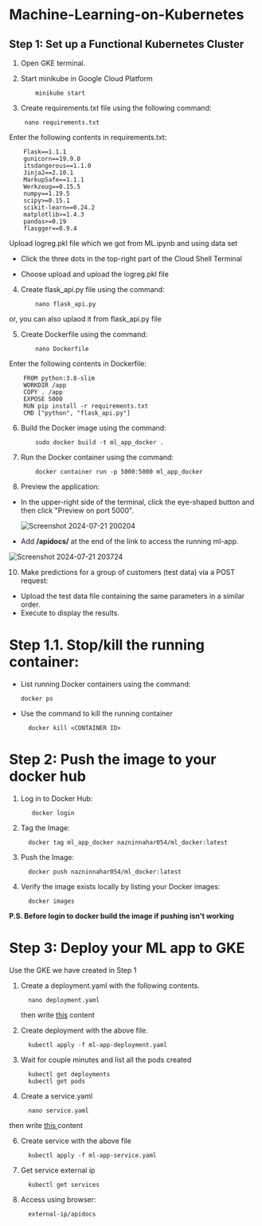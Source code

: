 # Machine-Learning-on-Kubernetes
##  **Step 1: Set up a Functional Kubernetes Cluster**
1. Open GKE terminal.
2. Start minikube in Google Cloud Platform
   
           minikube start
   
3. Create requirements.txt file using the following command:

        nano requirements.txt
   
Enter the following contents in requirements.txt:

        Flask==1.1.1
        gunicorn==19.9.0
        itsdangerous==1.1.0
        Jinja2==2.10.1
        MarkupSafe==1.1.1
        Werkzeug==0.15.5
        numpy==1.19.5
        scipy>=0.15.1
        scikit-learn==0.24.2
        matplotlib>=1.4.3
        pandas>=0.19
        flasgger==0.9.4
        
Upload logreg.pkl file which we got from ML.ipynb and using data set

- Click the three dots in the top-right part of the Cloud Shell Terminal
  
- Choose upload and upload the logreg.pkl file

4. Create flask_api.py file using the command:

           nano flask_api.py
   
or, you can also uplaod it from flask_api.py file  
                  
5. Create Dockerfile using the command:
   
           nano Dockerfile

Enter the following contents in Dockerfile:

        FROM python:3.8-slim
        WORKDIR /app
        COPY . /app
        EXPOSE 5000
        RUN pip install -r requirements.txt
        CMD ["python", "flask_api.py"]

6. Build the Docker image using the command:

           sudo docker build -t ml_app_docker .

7. Run the Docker container using the command:

           docker container run -p 5000:5000 ml_app_docker

9. Preview the application:

- In the upper-right side of the terminal, click the eye-shaped button and then click "Preview on port 5000".


  ![Screenshot 2024-07-21 200204](https://github.com/user-attachments/assets/0bb0bba2-73f8-45e5-a2dd-09debc4eb17d)

- Add **/apidocs/** at the end of the link to access the running ml-app.

![Screenshot 2024-07-21 203724](https://github.com/user-attachments/assets/69aa8f2f-4b7d-451b-a746-6e859e4c9dbb)


10. Make predictions for a group of customers (test data) via a POST request:

- Upload the test data file containing the same parameters in a similar order.
- Execute to display the results.

# **Step 1.1. Stop/kill the running container:**

- List running Docker containers using the command:

      docker ps

- Use the command to kill the running container

        docker kill <CONTAINER ID>


# Step 2: Push the image to your docker hub

1. Log in to Docker Hub:

          docker login
2. Tag the Image:

         docker tag ml_app_docker nazninnahar054/ml_docker:latest

3. Push the Image:

         docker push nazninnahar054/ml_docker:latest

4. Verify the image exists locally by listing your Docker images:

         docker images

**P.S. Before login to docker build the image if pushing isn't working**

# Step 3: Deploy your ML app to GKE

Use the GKE we have created in Step 1

1. Create a deployment.yaml with the following contents.

         nano deployment.yaml
   
   then write [this](deployment.yaml) content 
   
3. Create deployment with the above file.

         kubectl apply -f ml-app-deployment.yaml

4. Wait for couple minutes and list all the pods created

         kubectl get deployments
         kubectl get pods

5. Create a service.yaml

         nano service.yaml
   
then write [this ](https://github.com/NazninNaharSr/Machine-Learning-on-Kubernetes/blob/main/service.yaml)content 
   
6. Create service with the above file

         kubectl apply -f ml-app-service.yaml

7. Get service external ip

         kubectl get services

8. Access using browser:
   
         external-ip/apidocs


















   
